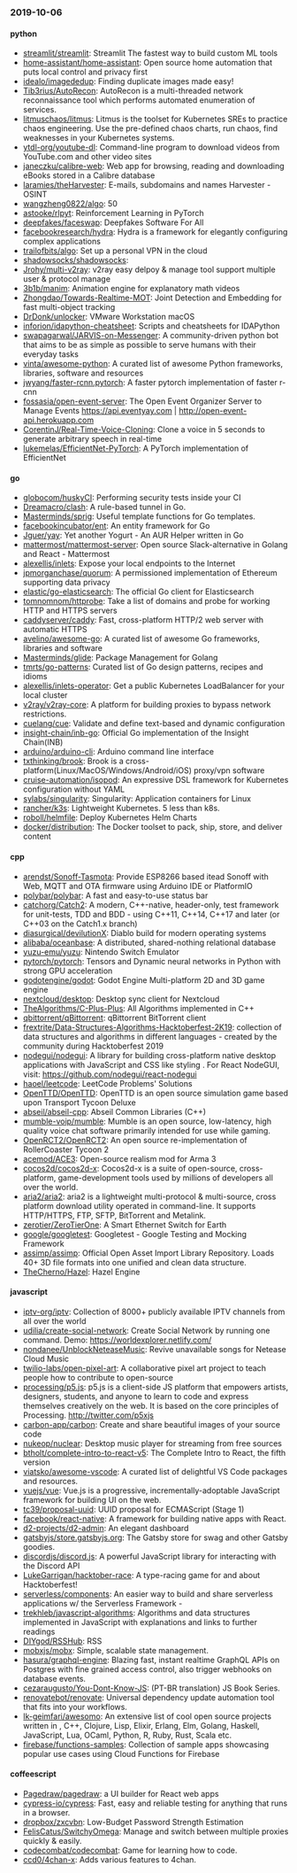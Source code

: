 ### 2019-10-06

#### python
* [streamlit/streamlit](https://github.com/streamlit/streamlit): Streamlit  The fastest way to build custom ML tools
* [home-assistant/home-assistant](https://github.com/home-assistant/home-assistant):  Open source home automation that puts local control and privacy first
* [idealo/imagededup](https://github.com/idealo/imagededup):  Finding duplicate images made easy!
* [Tib3rius/AutoRecon](https://github.com/Tib3rius/AutoRecon): AutoRecon is a multi-threaded network reconnaissance tool which performs automated enumeration of services.
* [litmuschaos/litmus](https://github.com/litmuschaos/litmus): Litmus is the toolset for Kubernetes SREs to practice chaos engineering. Use the pre-defined chaos charts, run chaos, find weaknesses in your Kubernetes systems.
* [ytdl-org/youtube-dl](https://github.com/ytdl-org/youtube-dl): Command-line program to download videos from YouTube.com and other video sites
* [janeczku/calibre-web](https://github.com/janeczku/calibre-web):  Web app for browsing, reading and downloading eBooks stored in a Calibre database
* [laramies/theHarvester](https://github.com/laramies/theHarvester): E-mails, subdomains and names Harvester - OSINT
* [wangzheng0822/algo](https://github.com/wangzheng0822/algo): 50
* [astooke/rlpyt](https://github.com/astooke/rlpyt): Reinforcement Learning in PyTorch
* [deepfakes/faceswap](https://github.com/deepfakes/faceswap): Deepfakes Software For All
* [facebookresearch/hydra](https://github.com/facebookresearch/hydra): Hydra is a framework for elegantly configuring complex applications
* [trailofbits/algo](https://github.com/trailofbits/algo): Set up a personal VPN in the cloud
* [shadowsocks/shadowsocks](https://github.com/shadowsocks/shadowsocks): 
* [Jrohy/multi-v2ray](https://github.com/Jrohy/multi-v2ray): v2ray easy delpoy & manage tool support multiple user & protocol manage
* [3b1b/manim](https://github.com/3b1b/manim): Animation engine for explanatory math videos
* [Zhongdao/Towards-Realtime-MOT](https://github.com/Zhongdao/Towards-Realtime-MOT): Joint Detection and Embedding for fast multi-object tracking
* [DrDonk/unlocker](https://github.com/DrDonk/unlocker): VMware Workstation macOS
* [inforion/idapython-cheatsheet](https://github.com/inforion/idapython-cheatsheet): Scripts and cheatsheets for IDAPython
* [swapagarwal/JARVIS-on-Messenger](https://github.com/swapagarwal/JARVIS-on-Messenger):  A community-driven python bot that aims to be as simple as possible to serve humans with their everyday tasks
* [vinta/awesome-python](https://github.com/vinta/awesome-python): A curated list of awesome Python frameworks, libraries, software and resources
* [jwyang/faster-rcnn.pytorch](https://github.com/jwyang/faster-rcnn.pytorch): A faster pytorch implementation of faster r-cnn
* [fossasia/open-event-server](https://github.com/fossasia/open-event-server): The Open Event Organizer Server to Manage Events https://api.eventyay.com | http://open-event-api.herokuapp.com
* [CorentinJ/Real-Time-Voice-Cloning](https://github.com/CorentinJ/Real-Time-Voice-Cloning): Clone a voice in 5 seconds to generate arbitrary speech in real-time
* [lukemelas/EfficientNet-PyTorch](https://github.com/lukemelas/EfficientNet-PyTorch): A PyTorch implementation of EfficientNet

#### go
* [globocom/huskyCI](https://github.com/globocom/huskyCI): Performing security tests inside your CI
* [Dreamacro/clash](https://github.com/Dreamacro/clash): A rule-based tunnel in Go.
* [Masterminds/sprig](https://github.com/Masterminds/sprig): Useful template functions for Go templates.
* [facebookincubator/ent](https://github.com/facebookincubator/ent): An entity framework for Go
* [Jguer/yay](https://github.com/Jguer/yay): Yet another Yogurt - An AUR Helper written in Go
* [mattermost/mattermost-server](https://github.com/mattermost/mattermost-server): Open source Slack-alternative in Golang and React - Mattermost
* [alexellis/inlets](https://github.com/alexellis/inlets): Expose your local endpoints to the Internet
* [jpmorganchase/quorum](https://github.com/jpmorganchase/quorum): A permissioned implementation of Ethereum supporting data privacy
* [elastic/go-elasticsearch](https://github.com/elastic/go-elasticsearch): The official Go client for Elasticsearch
* [tomnomnom/httprobe](https://github.com/tomnomnom/httprobe): Take a list of domains and probe for working HTTP and HTTPS servers
* [caddyserver/caddy](https://github.com/caddyserver/caddy): Fast, cross-platform HTTP/2 web server with automatic HTTPS
* [avelino/awesome-go](https://github.com/avelino/awesome-go): A curated list of awesome Go frameworks, libraries and software
* [Masterminds/glide](https://github.com/Masterminds/glide): Package Management for Golang
* [tmrts/go-patterns](https://github.com/tmrts/go-patterns): Curated list of Go design patterns, recipes and idioms
* [alexellis/inlets-operator](https://github.com/alexellis/inlets-operator): Get a public Kubernetes LoadBalancer for your local cluster
* [v2ray/v2ray-core](https://github.com/v2ray/v2ray-core): A platform for building proxies to bypass network restrictions.
* [cuelang/cue](https://github.com/cuelang/cue): Validate and define text-based and dynamic configuration
* [insight-chain/inb-go](https://github.com/insight-chain/inb-go): Official Go implementation of the Insight Chain(INB)
* [arduino/arduino-cli](https://github.com/arduino/arduino-cli): Arduino command line interface
* [txthinking/brook](https://github.com/txthinking/brook): Brook is a cross-platform(Linux/MacOS/Windows/Android/iOS) proxy/vpn software
* [cruise-automation/isopod](https://github.com/cruise-automation/isopod): An expressive DSL framework for Kubernetes configuration without YAML
* [sylabs/singularity](https://github.com/sylabs/singularity): Singularity: Application containers for Linux
* [rancher/k3s](https://github.com/rancher/k3s): Lightweight Kubernetes. 5 less than k8s.
* [roboll/helmfile](https://github.com/roboll/helmfile): Deploy Kubernetes Helm Charts
* [docker/distribution](https://github.com/docker/distribution): The Docker toolset to pack, ship, store, and deliver content

#### cpp
* [arendst/Sonoff-Tasmota](https://github.com/arendst/Sonoff-Tasmota): Provide ESP8266 based itead Sonoff with Web, MQTT and OTA firmware using Arduino IDE or PlatformIO
* [polybar/polybar](https://github.com/polybar/polybar): A fast and easy-to-use status bar
* [catchorg/Catch2](https://github.com/catchorg/Catch2): A modern, C++-native, header-only, test framework for unit-tests, TDD and BDD - using C++11, C++14, C++17 and later (or C++03 on the Catch1.x branch)
* [diasurgical/devilutionX](https://github.com/diasurgical/devilutionX): Diablo build for modern operating systems
* [alibaba/oceanbase](https://github.com/alibaba/oceanbase): A distributed, shared-nothing relational database
* [yuzu-emu/yuzu](https://github.com/yuzu-emu/yuzu): Nintendo Switch Emulator
* [pytorch/pytorch](https://github.com/pytorch/pytorch): Tensors and Dynamic neural networks in Python with strong GPU acceleration
* [godotengine/godot](https://github.com/godotengine/godot): Godot Engine  Multi-platform 2D and 3D game engine
* [nextcloud/desktop](https://github.com/nextcloud/desktop):  Desktop sync client for Nextcloud
* [TheAlgorithms/C-Plus-Plus](https://github.com/TheAlgorithms/C-Plus-Plus): All Algorithms implemented in C++
* [qbittorrent/qBittorrent](https://github.com/qbittorrent/qBittorrent): qBittorrent BitTorrent client
* [frextrite/Data-Structures-Algorithms-Hacktoberfest-2K19](https://github.com/frextrite/Data-Structures-Algorithms-Hacktoberfest-2K19): collection of data structures and algorithms in different languages - created by the community during Hacktoberfest 2019
* [nodegui/nodegui](https://github.com/nodegui/nodegui): A library for building cross-platform native desktop applications with JavaScript and CSS like styling . For React NodeGUI, visit: https://github.com/nodegui/react-nodegui 
* [haoel/leetcode](https://github.com/haoel/leetcode): LeetCode Problems' Solutions
* [OpenTTD/OpenTTD](https://github.com/OpenTTD/OpenTTD): OpenTTD is an open source simulation game based upon Transport Tycoon Deluxe
* [abseil/abseil-cpp](https://github.com/abseil/abseil-cpp): Abseil Common Libraries (C++)
* [mumble-voip/mumble](https://github.com/mumble-voip/mumble): Mumble is an open source, low-latency, high quality voice chat software primarily intended for use while gaming.
* [OpenRCT2/OpenRCT2](https://github.com/OpenRCT2/OpenRCT2): An open source re-implementation of RollerCoaster Tycoon 2 
* [acemod/ACE3](https://github.com/acemod/ACE3): Open-source realism mod for Arma 3
* [cocos2d/cocos2d-x](https://github.com/cocos2d/cocos2d-x): Cocos2d-x is a suite of open-source, cross-platform, game-development tools used by millions of developers all over the world.
* [aria2/aria2](https://github.com/aria2/aria2): aria2 is a lightweight multi-protocol & multi-source, cross platform download utility operated in command-line. It supports HTTP/HTTPS, FTP, SFTP, BitTorrent and Metalink.
* [zerotier/ZeroTierOne](https://github.com/zerotier/ZeroTierOne): A Smart Ethernet Switch for Earth
* [google/googletest](https://github.com/google/googletest): Googletest - Google Testing and Mocking Framework
* [assimp/assimp](https://github.com/assimp/assimp): Official Open Asset Import Library Repository. Loads 40+ 3D file formats into one unified and clean data structure.
* [TheCherno/Hazel](https://github.com/TheCherno/Hazel): Hazel Engine

#### javascript
* [iptv-org/iptv](https://github.com/iptv-org/iptv): Collection of 8000+ publicly available IPTV channels from all over the world
* [udilia/create-social-network](https://github.com/udilia/create-social-network): Create Social Network by running one command. Demo: https://worldexplorer.netlify.com/
* [nondanee/UnblockNeteaseMusic](https://github.com/nondanee/UnblockNeteaseMusic): Revive unavailable songs for Netease Cloud Music
* [twilio-labs/open-pixel-art](https://github.com/twilio-labs/open-pixel-art): A collaborative pixel art project to teach people how to contribute to open-source
* [processing/p5.js](https://github.com/processing/p5.js): p5.js is a client-side JS platform that empowers artists, designers, students, and anyone to learn to code and express themselves creatively on the web. It is based on the core principles of Processing. http://twitter.com/p5xjs 
* [carbon-app/carbon](https://github.com/carbon-app/carbon):  Create and share beautiful images of your source code
* [nukeop/nuclear](https://github.com/nukeop/nuclear): Desktop music player for streaming from free sources
* [btholt/complete-intro-to-react-v5](https://github.com/btholt/complete-intro-to-react-v5): The Complete Intro to React, the fifth version
* [viatsko/awesome-vscode](https://github.com/viatsko/awesome-vscode):  A curated list of delightful VS Code packages and resources.
* [vuejs/vue](https://github.com/vuejs/vue):  Vue.js is a progressive, incrementally-adoptable JavaScript framework for building UI on the web.
* [tc39/proposal-uuid](https://github.com/tc39/proposal-uuid): UUID proposal for ECMAScript (Stage 1)
* [facebook/react-native](https://github.com/facebook/react-native): A framework for building native apps with React.
* [d2-projects/d2-admin](https://github.com/d2-projects/d2-admin):  An elegant dashboard
* [gatsbyjs/store.gatsbyjs.org](https://github.com/gatsbyjs/store.gatsbyjs.org): The Gatsby store for swag and other Gatsby goodies.
* [discordjs/discord.js](https://github.com/discordjs/discord.js): A powerful JavaScript library for interacting with the Discord API
* [LukeGarrigan/hacktober-race](https://github.com/LukeGarrigan/hacktober-race): A type-racing game for and about Hacktoberfest!
* [serverless/components](https://github.com/serverless/components): An easier way to build and share serverless applications w/ the Serverless Framework -
* [trekhleb/javascript-algorithms](https://github.com/trekhleb/javascript-algorithms):  Algorithms and data structures implemented in JavaScript with explanations and links to further readings
* [DIYgod/RSSHub](https://github.com/DIYgod/RSSHub):   RSS
* [mobxjs/mobx](https://github.com/mobxjs/mobx): Simple, scalable state management.
* [hasura/graphql-engine](https://github.com/hasura/graphql-engine): Blazing fast, instant realtime GraphQL APIs on Postgres with fine grained access control, also trigger webhooks on database events.
* [cezaraugusto/You-Dont-Know-JS](https://github.com/cezaraugusto/You-Dont-Know-JS):  (PT-BR translation) JS Book Series.
* [renovatebot/renovate](https://github.com/renovatebot/renovate): Universal dependency update automation tool that fits into your workflows.
* [lk-geimfari/awesomo](https://github.com/lk-geimfari/awesomo): An extensive list of cool open source projects written in , C++, Clojure, Lisp, Elixir, Erlang, Elm, Golang, Haskell, JavaScript, Lua, OCaml, Python, R, Ruby, Rust, Scala etc.
* [firebase/functions-samples](https://github.com/firebase/functions-samples): Collection of sample apps showcasing popular use cases using Cloud Functions for Firebase

#### coffeescript
* [Pagedraw/pagedraw](https://github.com/Pagedraw/pagedraw): a UI builder for React web apps
* [cypress-io/cypress](https://github.com/cypress-io/cypress): Fast, easy and reliable testing for anything that runs in a browser.
* [dropbox/zxcvbn](https://github.com/dropbox/zxcvbn): Low-Budget Password Strength Estimation
* [FelisCatus/SwitchyOmega](https://github.com/FelisCatus/SwitchyOmega): Manage and switch between multiple proxies quickly & easily.
* [codecombat/codecombat](https://github.com/codecombat/codecombat): Game for learning how to code.
* [ccd0/4chan-x](https://github.com/ccd0/4chan-x): Adds various features to 4chan.

